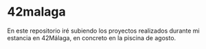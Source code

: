 # 42malaga

En este repositorio iré subiendo los proyectos realizados durante mi estancia en 42Málaga, en concreto en la piscina de agosto.

